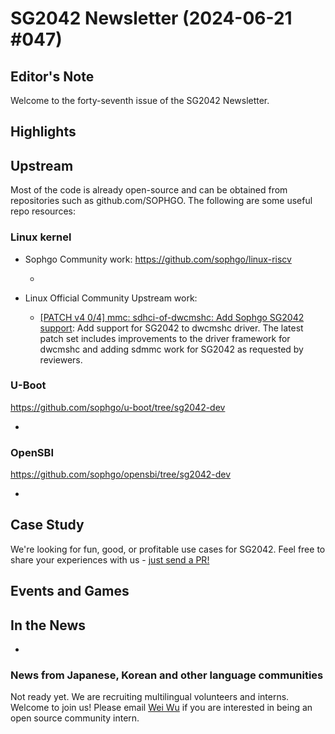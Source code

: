 # SG2042 Newsletter (2024-06-21 #047)

## Editor's Note

Welcome to the forty-seventh issue of the SG2042 Newsletter.

## Highlights

## Upstream

Most of the code is already open-source and can be obtained from repositories such as github.com/SOPHGO. The following are some useful repo resources:

### Linux kernel

+ Sophgo Community work: https://github.com/sophgo/linux-riscv

  + 

+ Linux Official Community Upstream work:

  + [[PATCH v4 0/4] mmc: sdhci-of-dwcmshc: Add Sophgo SG2042 support][lk-1]: Add support for SG2042 to dwcmshc driver. The latest patch set includes improvements to the driver framework for dwcmshc and adding sdmmc work for SG2042 as requested by reviewers.

[lk-1]: https://lore.kernel.org/linux-riscv/cover.1718697954.git.unicorn_wang@outlook.com/

### U-Boot

https://github.com/sophgo/u-boot/tree/sg2042-dev

+ 

### OpenSBI

https://github.com/sophgo/opensbi/tree/sg2042-dev

+ 

## Case Study

We're looking for fun, good, or profitable use cases for SG2042. Feel free to share your experiences with us - [just send a PR!](https://github.com/sophgocommunity/SG2042-Newsletter/pulls)

## Events and Games


## In the News

+ 

### News from Japanese, Korean and other language communities

Not ready yet. We are recruiting multilingual volunteers and interns. Welcome to join us! Please email [Wei Wu](mailto:wuwei2016@iscas.ac.cn) if you are interested in being an open source community intern.